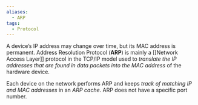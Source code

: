 ```yaml
---
aliases:
  - ARP
tags:
  - Protocol
---
```

A device’s IP address may change over time, but its MAC address is permanent. Address Resolution Protocol (**ARP**) is mainly a [[Network Access Layer]] protocol in the TCP/IP model used to *translate the IP addresses that are found in data packets into the MAC address* of the hardware device. 

Each device on the network performs ARP and keeps *track of matching IP and MAC addresses* in an *ARP cache*. ARP does not have a specific port number.